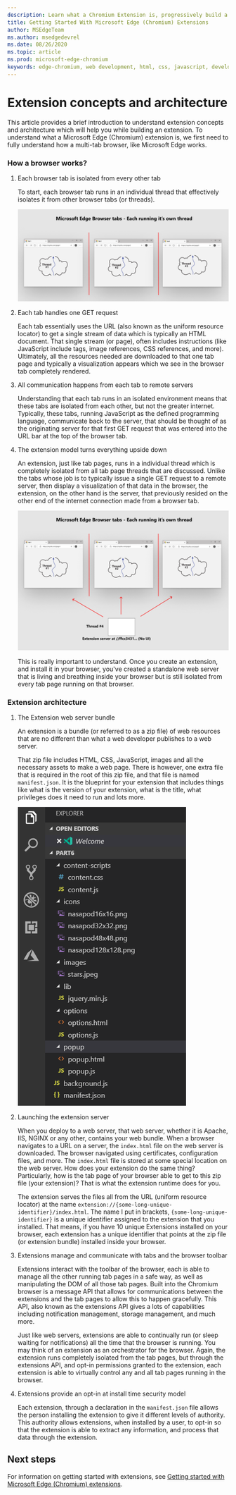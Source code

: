 ```yaml
---
description: Learn what a Chromium Extension is, progressively build a complete picture viewing Extension that includes options, content injection, background scripts, storage and more.
title: Getting Started With Microsoft Edge (Chromium) Extensions
author: MSEdgeTeam
ms.author: msedgedevrel
ms.date: 08/26/2020
ms.topic: article
ms.prod: microsoft-edge-chromium
keywords: edge-chromium, web development, html, css, javascript, developer, extensions
---
```


# Extension concepts and architecture

This article provides a brief introduction to understand extension concepts and architecture which will help you while building an extension. To understand what a Microsoft Edge \(Chromium\) extension is, we first need to fully understand how a multi-tab browser, like Microsoft Edge works.


### How a browser works?

1.  Each browser tab is isolated from every other tab  

    To start, each browser tab runs in an individual thread that effectively isolates it from other browser tabs \(or threads\).

    ![One thread per browser tab](media/index-image1-browsertabs.png)  

2.  Each tab handles one GET request  

    Each tab essentially uses the URL \(also known as the uniform resource locator\) to get a single stream of data which is typically an HTML document.  That single stream \(or page\), often includes instructions \(like JavaScript include tags, image references, CSS references, and more\).  Ultimately, all the resources needed are downloaded to that one tab page and typically a visualization appears which we see in the browser tab completely rendered.  

3.  All communication happens from each tab to remote servers

    Understanding that each tab runs in an isolated environment means that these tabs are isolated from each other, but not the greater internet.  Typically, these tabs, running JavaScript as the defined programming language, communicate back to the server, that should be thought of as the originating server for that first GET request that was entered into the URL bar at the top of the browser tab.  

4.  The extension model turns everything upside down  

    An extension, just like tab pages, runs in a individual thread which is completely isolated from all tab page threads that are discussed.  Unlike the tabs whose job is to typically issue a single GET request to a remote server, then display a visualization of that data in the browser, the extension, on the other hand is the server, that previously resided on the other end of the internet connection made from a browser tab.

    ![Extension model turns server model upside down](media/index-image3-upsidedown.png)  

    This is really important to understand. Once you create an extension, and install it in your browser, you've created a standalone web server that is living and breathing inside your browser but is still isolated from every tab page running on that browser.  


### Extension architecture

1.  The Extension web server bundle  

    An extension is a bundle \(or referred to as a zip file\) of web resources that are no different than what a web developer publishes to a web server.

    That zip file includes HTML, CSS, JavaScript, images and all the necessary assets to make a web page.  There is however, one extra file that is required in the root of this zip file, and that file is named `manifest.json`.  It is the blueprint for your extension that includes things like what is the version of your extension, what is the title, what privileges does it need to run and lots more.

    ![View of files in zip](media/index-image5-filemanager-view.png)  

2.  Launching the extension server  

    When you deploy to a web server, that web server, whether it is Apache, IIS, NGINX or any other, contains your web bundle.  When a browser navigates to a URL on a server, the `index.html` file on the web server is downloaded.  The browser navigated using certificates, configuration files, and more.  The `index.html` file is stored at some special location on the web server.   How does your extension do the same thing?  Particularly, how is the tab page of your browser able to get to this zip file \(your extension\)?  That is what the extension runtime does for you.  

    The extension serves the files all from the URL \(uniform resource locator\) at the name `extension://{some-long-unique-identifier}/index.html`.  The name I put in brackets, `{some-long-unique-identifier}` is a unique identifier assigned to the extension that you installed.  That means, if you have 10 unique Extensions installed on your browser, each extension has a unique identifier that points at the zip file \(or extension bundle\) installed inside your browser.  

    <!--![Unique URLS for Extensions](media/index-image4-uniqueurls.png)  -->  
 

3.  Extensions manage and communicate with tabs and the browser toolbar  

    Extensions interact with the toolbar of the browser, each is able to manage all the other running tab pages in a safe way, as well as manipulating the DOM of all those tab pages. Built into the Chromium browser is a message API that allows for communications between the extensions and the tab pages to allow this to happen gracefully.  This API, also known as the extensions API gives a lots of capabilities including notification management, storage management, and much more.  

    Just like web servers, extensions are able to continually run \(or sleep waiting for notifications\) all the time that the browser is running.  You may think of an extension as an orchestrator for the browser.  Again, the extension runs completely isolated from the tab pages, but through the extensions API, and opt-in permissions granted to the extension, each extension is able to virtually control any and all tab pages running in the browser.  

4. Extensions provide an opt-in at install time security model  

    Each extension, through a declaration in the `manifest.json` file allows the person installing the extension to give it different levels of authority.  This authority allows extensions, when installed by a user, to opt-in so that the extension is able to extract any information, and process that data through the extension.


## Next steps

 For information on getting started with extensions, see [Getting started with Microsoft Edge (Chromium) extensions][ExtensionsChromiumGettingStartedIndex]. 



<!-- image links -->  

<!-- links -->  

[ExtensionsChromiumGettingStartedIndex]: ../getting-started/index.md "Getting started with Microsoft Edge (Chromium) extensions | Microsoft Docs"  